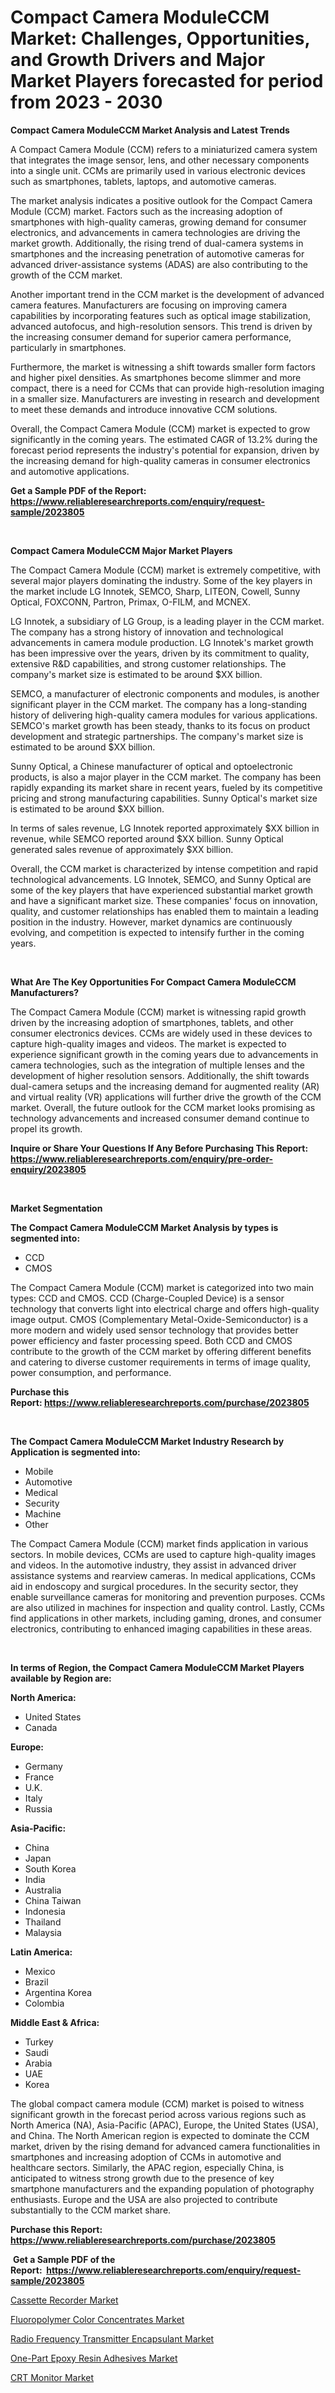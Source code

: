 <p><h1>Compact Camera ModuleCCM Market: Challenges, Opportunities, and Growth Drivers and Major Market Players forecasted for period from 2023 - 2030</h1></p><p><strong>Compact Camera ModuleCCM Market Analysis and Latest Trends</strong></p>
<p><p>A Compact Camera Module (CCM) refers to a miniaturized camera system that integrates the image sensor, lens, and other necessary components into a single unit. CCMs are primarily used in various electronic devices such as smartphones, tablets, laptops, and automotive cameras.</p><p>The market analysis indicates a positive outlook for the Compact Camera Module (CCM) market. Factors such as the increasing adoption of smartphones with high-quality cameras, growing demand for consumer electronics, and advancements in camera technologies are driving the market growth. Additionally, the rising trend of dual-camera systems in smartphones and the increasing penetration of automotive cameras for advanced driver-assistance systems (ADAS) are also contributing to the growth of the CCM market.</p><p>Another important trend in the CCM market is the development of advanced camera features. Manufacturers are focusing on improving camera capabilities by incorporating features such as optical image stabilization, advanced autofocus, and high-resolution sensors. This trend is driven by the increasing consumer demand for superior camera performance, particularly in smartphones.</p><p>Furthermore, the market is witnessing a shift towards smaller form factors and higher pixel densities. As smartphones become slimmer and more compact, there is a need for CCMs that can provide high-resolution imaging in a smaller size. Manufacturers are investing in research and development to meet these demands and introduce innovative CCM solutions.</p><p>Overall, the Compact Camera Module (CCM) market is expected to grow significantly in the coming years. The estimated CAGR of 13.2% during the forecast period represents the industry's potential for expansion, driven by the increasing demand for high-quality cameras in consumer electronics and automotive applications.</p></p>
<p><strong>Get a Sample PDF of the Report:&nbsp; <a href="https://www.reliableresearchreports.com/enquiry/request-sample/2023805">https://www.reliableresearchreports.com/enquiry/request-sample/2023805</a></strong></p>
<p>&nbsp;</p>
<p><strong>Compact Camera ModuleCCM Major Market Players</strong></p>
<p><p>The Compact Camera Module (CCM) market is extremely competitive, with several major players dominating the industry. Some of the key players in the market include LG Innotek, SEMCO, Sharp, LITEON, Cowell, Sunny Optical, FOXCONN, Partron, Primax, O-FILM, and MCNEX.</p><p>LG Innotek, a subsidiary of LG Group, is a leading player in the CCM market. The company has a strong history of innovation and technological advancements in camera module production. LG Innotek's market growth has been impressive over the years, driven by its commitment to quality, extensive R&D capabilities, and strong customer relationships. The company's market size is estimated to be around $XX billion.</p><p>SEMCO, a manufacturer of electronic components and modules, is another significant player in the CCM market. The company has a long-standing history of delivering high-quality camera modules for various applications. SEMCO's market growth has been steady, thanks to its focus on product development and strategic partnerships. The company's market size is estimated to be around $XX billion.</p><p>Sunny Optical, a Chinese manufacturer of optical and optoelectronic products, is also a major player in the CCM market. The company has been rapidly expanding its market share in recent years, fueled by its competitive pricing and strong manufacturing capabilities. Sunny Optical's market size is estimated to be around $XX billion.</p><p>In terms of sales revenue, LG Innotek reported approximately $XX billion in revenue, while SEMCO reported around $XX billion. Sunny Optical generated sales revenue of approximately $XX billion.</p><p>Overall, the CCM market is characterized by intense competition and rapid technological advancements. LG Innotek, SEMCO, and Sunny Optical are some of the key players that have experienced substantial market growth and have a significant market size. These companies' focus on innovation, quality, and customer relationships has enabled them to maintain a leading position in the industry. However, market dynamics are continuously evolving, and competition is expected to intensify further in the coming years.</p></p>
<p>&nbsp;</p>
<p><strong>What Are The Key Opportunities For Compact Camera ModuleCCM Manufacturers?</strong></p>
<p><p>The Compact Camera Module (CCM) market is witnessing rapid growth driven by the increasing adoption of smartphones, tablets, and other consumer electronics devices. CCMs are widely used in these devices to capture high-quality images and videos. The market is expected to experience significant growth in the coming years due to advancements in camera technologies, such as the integration of multiple lenses and the development of higher resolution sensors. Additionally, the shift towards dual-camera setups and the increasing demand for augmented reality (AR) and virtual reality (VR) applications will further drive the growth of the CCM market. Overall, the future outlook for the CCM market looks promising as technology advancements and increased consumer demand continue to propel its growth.</p></p>
<p><strong>Inquire or Share Your Questions If Any Before Purchasing This Report: <a href="https://www.reliableresearchreports.com/enquiry/pre-order-enquiry/2023805">https://www.reliableresearchreports.com/enquiry/pre-order-enquiry/2023805</a></strong></p>
<p>&nbsp;</p>
<p><strong>Market Segmentation</strong></p>
<p><strong>The Compact Camera ModuleCCM Market Analysis by types is segmented into:</strong></p>
<p><ul><li>CCD</li><li>CMOS</li></ul></p>
<p><p>The Compact Camera Module (CCM) market is categorized into two main types: CCD and CMOS. CCD (Charge-Coupled Device) is a sensor technology that converts light into electrical charge and offers high-quality image output. CMOS (Complementary Metal-Oxide-Semiconductor) is a more modern and widely used sensor technology that provides better power efficiency and faster processing speed. Both CCD and CMOS contribute to the growth of the CCM market by offering different benefits and catering to diverse customer requirements in terms of image quality, power consumption, and performance.</p></p>
<p><strong>Purchase this Report:&nbsp;<a href="https://www.reliableresearchreports.com/purchase/2023805">https://www.reliableresearchreports.com/purchase/2023805</a></strong></p>
<p>&nbsp;</p>
<p><strong>The Compact Camera ModuleCCM Market Industry Research by Application is segmented into:</strong></p>
<p><ul><li>Mobile</li><li>Automotive</li><li>Medical</li><li>Security</li><li>Machine</li><li>Other</li></ul></p>
<p><p>The Compact Camera Module (CCM) market finds application in various sectors. In mobile devices, CCMs are used to capture high-quality images and videos. In the automotive industry, they assist in advanced driver assistance systems and rearview cameras. In medical applications, CCMs aid in endoscopy and surgical procedures. In the security sector, they enable surveillance cameras for monitoring and prevention purposes. CCMs are also utilized in machines for inspection and quality control. Lastly, CCMs find applications in other markets, including gaming, drones, and consumer electronics, contributing to enhanced imaging capabilities in these areas.</p></p>
<p>&nbsp;</p>
<p><strong>In terms of Region, the Compact Camera ModuleCCM Market Players available by Region are:</strong></p>
<p>
    <p> <strong> North America: </strong>
        <ul>
            <li>United States</li>
            <li>Canada</li>
        </ul>
        </p> 
    <p> <strong> Europe: </strong>
        <ul>
            <li>Germany</li>
            <li>France</li>
            <li>U.K.</li>
            <li>Italy</li>
            <li>Russia</li>
        </ul>
        </p> 
    <p> <strong> Asia-Pacific: </strong>
        <ul>
            <li>China</li>
            <li>Japan</li>
            <li>South Korea</li>
            <li>India</li>
            <li>Australia</li>
            <li>China Taiwan</li>
            <li>Indonesia</li>
            <li>Thailand</li>
            <li>Malaysia</li>
        </ul>
        </p> 
    <p> <strong> Latin America: </strong>
        <ul>
            <li>Mexico</li>
            <li>Brazil</li>
            <li>Argentina Korea</li>
            <li>Colombia</li>
        </ul>
        </p> 
    <p> <strong> Middle East & Africa: </strong>
        <ul>
            <li>Turkey</li>
            <li>Saudi</li>
            <li>Arabia</li>
            <li>UAE</li>
            <li>Korea</li>
        </ul>
    </p>
    </p>
<p><p>The global compact camera module (CCM) market is poised to witness significant growth in the forecast period across various regions such as North America (NA), Asia-Pacific (APAC), Europe, the United States (USA), and China. The North American region is expected to dominate the CCM market, driven by the rising demand for advanced camera functionalities in smartphones and increasing adoption of CCMs in automotive and healthcare sectors. Similarly, the APAC region, especially China, is anticipated to witness strong growth due to the presence of key smartphone manufacturers and the expanding population of photography enthusiasts. Europe and the USA are also projected to contribute substantially to the CCM market share.</p></p>
<p><strong>Purchase this Report: <a href="https://www.reliableresearchreports.com/purchase/2023805">https://www.reliableresearchreports.com/purchase/2023805</a></strong></p>
<p>&nbsp;<strong>Get a Sample PDF of the Report:&nbsp;&nbsp;<a href="https://www.reliableresearchreports.com/enquiry/request-sample/2023805">https://www.reliableresearchreports.com/enquiry/request-sample/2023805</a></strong></p>
<p><strong></strong></p>
<p><p><a href="https://www.linkedin.com/pulse/cassette-recorder-market-size-2023-2030-global-industrial-egaqe/">Cassette Recorder Market</a></p><p><a href="https://medium.com/@reportprime01/fluoropolymer-color-concentrates-market-the-key-to-successful-business-strategy-forecast-till-2030-bfab603b5dc4">Fluoropolymer Color Concentrates Market</a></p><p><a href="https://medium.com/@santosh735584/radio-frequency-transmitter-encapsulant-market-trends-forecast-and-competitive-analysis-to-2030-fff9cecc7bd8">Radio Frequency Transmitter Encapsulant Market</a></p><p><a href="https://medium.com/@ridhantakke90/one-part-epoxy-resin-adhesives-market-analysis-and-sze-forecasted-for-period-from-2023-to-2030-aed76603b06e">One-Part Epoxy Resin Adhesives Market</a></p><p><a href="https://www.linkedin.com/pulse/crt-monitor-market-size-growth-forecast-from-2023-2030-ci9je/">CRT Monitor Market</a></p></p>